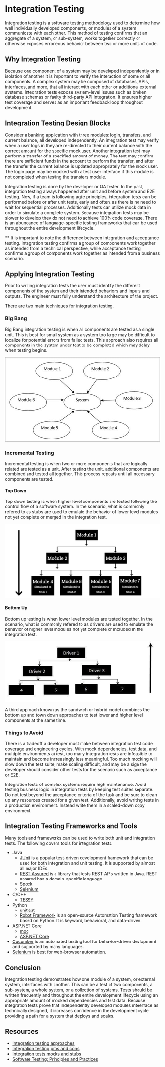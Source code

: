# Integration Testing

Integration testing is a software testing methodology used to determine how well individually developed components, or modules of a system communicate with each other. This method of testing confirms that an aggregate of a system, or sub-system, works together correctly or otherwise exposes erroneous behavior between two or more units of code.

## Why Integration Testing

Because one component of a system may be developed independently or in isolation of another it is important to verify the interaction of some or all components. A complex system may be composed of databases, APIs, interfaces, and more, that all interact with each other or additional external systems. Integration tests expose system-level issues such as broken database schemas or faulty third-party API integration. It ensures higher test coverage and serves as an important feedback loop throughout development.

## Integration Testing Design Blocks

Consider a banking application with three modules: login, transfers, and current balance, all developed independently. An integration test may verify when a user logs in they are re-directed to their current balance with the correct amount for the specific mock user. Another integration test may perform a transfer of a specified amount of money. The test may confirm there are sufficient funds in the account to perform the transfer, and after the transfer the current balance is updated appropriately for the mock user. The login page may be mocked with a test user interface if this module is not completed when testing the transfers module.

Integration testing is done by the developer or QA tester. In the past, integration testing always happened after unit and before system and E2E testing. Now, if a team is following agile principles, integration tests can be performed before or after unit tests, early and often, as there is no need to wait for sequential processes. Additionally tests can utilize mock data in order to simulate a complete system. Because integration tests may be slower to develop they do not need to achieve 100% code coverage. There is an abundance of language-specific testing frameworks that can be used throughout the entire development lifecycle.  

** It is important to note the difference between integration and acceptance testing. Integration testing confirms a group of components work together as intended from a technical perspective, while acceptance testing confirms a group of components work together as intended from a business scenario. 

## Applying Integration Testing

Prior to writing integration tests the user must identify the different components of the system and their intended behaviors and inputs and outputs. The engineer must fully understand the architecture of the project.

There are two main techniques for integration testing.

### Big Bang
Big Bang integration testing is when all components are tested as a single unit. This is best for small system as a system too large may be difficult to localize for potential errors from failed tests. This approach also requires all components in the system under test to be completed which may delay when testing begins.

![Big Bang Integration Testing](./images/bigBang.jpg)

### Incremental Testing
Incremental testing is when two or more components that are logically related are tested as a unit. After testing the unit, additional components are combined and tested all together. This process repeats until all necessary components are tested.

#### Top Down
Top down testing is when higher level components are tested following the control flow of a software system. In the scenario, what is commonly refered to as stubs are used to emulate the behavior of lower level modules not yet complete or merged in the integration test.

![Top Down Integration Testing](./images/topDown.png)



#### Bottom Up
Bottom up testing is when lower level modules are tested together. In the scenario, what is commonly refered to as drivers are used to emulate the behavior of higher level modules not yet complete or included in the integration test.

![Bottom Up Integration Testing](./images/bottomUp.jpg)

A third approach known as the sandwich or hybrid model combines the bottom up and town down approaches to test lower and higher level components at the same time.

### Things to Avoid

There is a tradeoff a developer must make between integration test code coverage and engineering cycles. With mock dependencies, test data, and multiple environments at test, too many integration tests are infeasible to maintain and become increasingly less meaningful. Too much mocking will slow down the test suite, make scaling difficult, and may be a sign the developer should consider other tests for the scenario such as acceptance or E2E.

Integration tests of complex systems require high maintenance. Avoid testing business logic in integration tests by keeping test suites separate. Do not test beyond the acceptance criteria of the task and be sure to clean up any resources created for a given test. Additionally, avoid writing tests in a production environment. Instead write them in a scaled-down copy environment.

## Integration Testing Frameworks and Tools

Many tools and frameworks can be used to write both unit and integration tests. The following covers tools for integration tests.

- Java
    - [JUnit](https://junit.org/junit5/) is a popular test-driven development framework that can be used for both integration and unit testing. It is supported by almost all major IDEs.
    - [REST Assured](https://rest-assured.io/) is a library that tests REST APIs written in Java. REST assured has a domain-specific language
    - [Spock](http://spockframework.org/)
    -  [Selenium](https://www.selenium.dev/)
- C/C++
    - [TESSY](https://www.razorcat.com/en/product-tessy.html)
- Python
    - [unittest](https://docs.python.org/3/library/unittest.html#module-unittest)
    - [Robot Framework](https://robotframework.org/) is an open-source Automation Testing framework based on Python. It is keyword, behavioral, and data-driven.
- ASP.NET Core
    - [moq](https://github.com/moq/moq4)
    -  [ASP.NET Core](https://docs.microsoft.com/en-us/aspnet/core/test/integration-tests?view=aspnetcore-3.1)
- [Cucumber](https://cucumber.io/) is an automated testing tool for behavior-driven devlopment and supported by many languages.
-  [Selenium](https://www.selenium.dev/) is best for web-browser automation.

## Conclusion

Integration testing demonstrates how one module of a system, or external system, interfaces with another. This can be a test of two components, a sub-system, a whole system, or a collection of systems. Tests should be written frequently and throughout the entire development lifecycle using an appropriate amount of mocked dependencies and test data. Because integration tests prove that independently developed modules inteerface as technically designed, it increases confidence in the development cycle providing a path for a system that deploys and scales.

## Resources

- [Integration testing approaches](https://www.softwaretestinghelp.com/what-is-integration-testing/https://www.softwaretestinghelp.com/what-is-integration-testing/)
- [Integration testing pros and cons](https://www.geeksforgeeks.org/software-engineering-integration-testing/)
- [Integration tests mocks and stubs](https://circleci.com/blog/how-to-test-software-part-i-mocking-stubbing-and-contract-testing/)
- [Software Testing: Principles and Practices](https://www.goodreads.com/book/show/21278464-software-testing)
